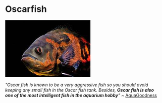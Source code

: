 # Oscarfish
![Oscar|800](Oscar.png)


*"Oscar fish is known to be a very aggressive fish so you should avoid keeping any small fish in the Oscar fish tank. Besides, **Oscar fish is also one of the most intelligent fish in the aquarium hobby**"* ~ [AquaGoodness](https://aquagoodness.com/oscar-fish-behavior-and-intelligence/)